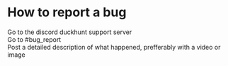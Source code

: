 # How to report a bug

Go to the discord duckhunt support server  
Go to \#bug\_report  
Post a detailed description of what happened, prefferably with a video or image

